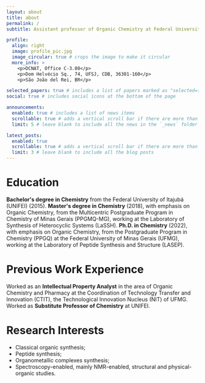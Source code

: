 ```yaml
---
layout: about
title: about
permalink: /
subtitle: Assistant professor of Organic Chemistry at Federal University of São João del Rei (UFSJ).

profile:
  align: right
  image: profile_pic.jpg
  image_circular: true # crops the image to make it circular
  more_info: >
    <p>DCNAT, Office C-3.08</p>
    <p>Dom Helvécio Sq., 74, UFSJ, CDB, 36301-160</p>
    <p>São João del Rei, BR</p>

selected_papers: true # includes a list of papers marked as "selected={true}"
social: true # includes social icons at the bottom of the page

announcements:
  enabled: true # includes a list of news items
  scrollable: true # adds a vertical scroll bar if there are more than 3 news items
  limit: 5 # leave blank to include all the news in the `_news` folder

latest_posts:
  enabled: true
  scrollable: true # adds a vertical scroll bar if there are more than 3 new posts items
  limit: 3 # leave blank to include all the blog posts
---
```


# Education

**Bachelor's degree in Chemistry** from the Federal University of Itajubá (UNIFEI) (2015). **Master's degree in Chemistry** (2018), with emphasis on Organic Chemistry, from the Multicentric Postgraduate Program in Chemistry of Minas Gerais (PPGMQ-MG), working at the Laboratory of Synthesis of Heterocyclic Systems (LaSSH). **Ph.D. in Chemistry** (2022), with emphasis on Organic Chemistry, from the Postgraduate Program in Chemistry (PPGQ) at the Federal University of Minas Gerais (UFMG), working at the Laboratory of Peptide Synthesis and Structure (LASEP). 

# Previous Work Experience

Worked as an **Intellectual Property Analyst** in the area of Organic Chemistry and Pharmacy at the Coordination of Technology Transfer and Innovation (CTIT), the Technological Innovation Nucleus (NIT) of UFMG. Worked as **Substitute Professor of Chemistry** at UNIFEI. 

# Research Interests

 - Classical organic synthesis;
 - Peptide synthesis;
 - Organometallic complexes synthesis;
 - Spectroscopy-enabled, mainly NMR-enabled, structural and physical-organic studies.
